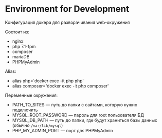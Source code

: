# Environment for Development
Конфигурация докера для разворачивания web-окружения

Состоит из:
 - nginx
 - php 7.1-fpm
 - composer
 - mariaDB
 - PHPMyAdmin
 
Alias:
 - alias php='docker exec -it php php'
 - alias composer='docker exec -it php composer'
 
Переменные окружения:
 - PATH_TO_SITES — путь до папки с сайтами, которую нужно подключить
 - MYSQL_ROOT_PASSWORD — пароль для root пользователя БД
 - MYSQL_DB_PATH — путь до папки, где будут храниться базы данных (обычно `/var/lib/mysql`)
 - PHP_MY_ADMIN_PORT  — порт для PHPMyAdmin
